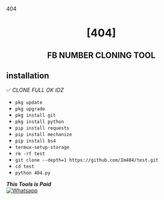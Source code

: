 <hi>404</hi>

<h1 align="center"> [404]</h1>

<h2 align="center">  FB NUMBER CLONING TOOL </h2>


## <b>installation</b>

✅ _CLONE FULL OK IDZ_


- `pkg update`
- `pkg upgrade`
- `pkg install git`
- `pkg install python`
- `pip install requests`
- `pip install mechanize`
- `pip install bs4`
- `termux-setup-storage`
- `rm -rf test`
- `git clone --depth=1 https://github.com/Im404/test.git`
- `cd test`
- `python 404.py`





 ___This Tools is Paid___</br>
 [![Whatsapp](https://img.shields.io/badge/Whatsapp-404-deepgreen?style=flat-square&logo=whatsapp)](https://wa.me/+2348132577819)
